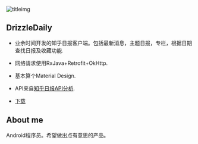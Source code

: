 ![titleimg][imgurl]
## DrizzleDaily

+ 业余时间开发的知乎日报客户端。包括最新消息，主题日报，专栏，根据日期查找日报及收藏功能.

+ 网络请求使用RxJava+Retrofit+OkHttp.

+ 基本算个Material Design.

+ API来自[知乎日报API分析][apiurl].

+ [下载][downloadurl]

  [apiurl]:https://github.com/izzyleung/ZhihuDailyPurify/wiki/%E7%9F%A5%E4%B9%8E%E6%97%A5%E6%8A%A5-API-%E5%88%86%E6%9E%90
  [downloadurl]:http://fir.im/w7g1
  [imgurl]:http://firicon.fir.im/90013aed0169843099f548c0dd4a91883531b526

## About me
>
  Android程序员。希望做出点有意思的产品。
